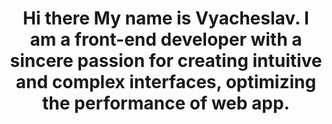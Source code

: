 <h1 align="center">Hi there</a> 
My name is Vyacheslav. I am a front-end developer with a sincere passion for creating intuitive and complex interfaces, optimizing the performance of web app.
